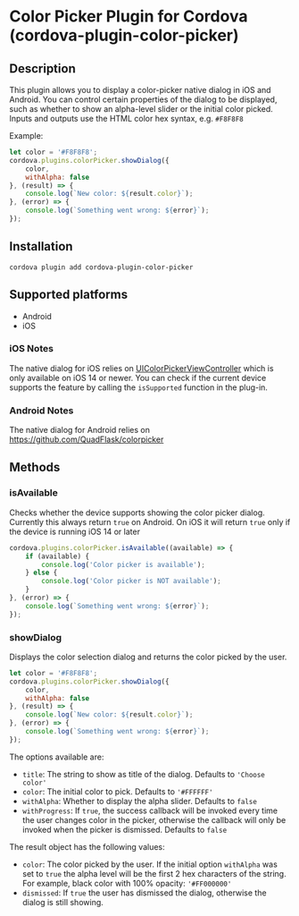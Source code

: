 # Color Picker Plugin for Cordova (cordova-plugin-color-picker)

## Description

This plugin allows you to display a color-picker native dialog in iOS and Android. You can control certain properties of the
dialog to be displayed, such as whether to show an alpha-level slider or the initial color picked. Inputs and outputs use the
HTML color hex syntax, e.g. `#F8F8F8`

Example:

```javascript
let color = '#F8F8F8';
cordova.plugins.colorPicker.showDialog({ 
    color,
    withAlpha: false 
}, (result) => {
    console.log(`New color: ${result.color}`);
}, (error) => {
    console.log(`Something went wrong: ${error}`);
});
```

## Installation

```
cordova plugin add cordova-plugin-color-picker
```

## Supported platforms

* Android
* iOS

### iOS Notes

The native dialog for iOS relies on [UIColorPickerViewController](https://developer.apple.com/documentation/uikit/uicolorpickerviewcontroller) which is only available on iOS 14 or newer. You can check if the current device supports the feature by calling the `isSupported` function in the plug-in.

### Android Notes

The native dialog for Android relies on https://github.com/QuadFlask/colorpicker

## Methods

### isAvailable

Checks whether the device supports showing the color picker dialog. Currently this always return `true` on Android. On iOS it will return `true` only if the device is running iOS 14 or later

```javascript
cordova.plugins.colorPicker.isAvailable((available) => {
    if (available) {
        console.log('Color picker is available');
    } else {
        console.log('Color picker is NOT available');
    }
}, (error) => {
    console.log(`Something went wrong: ${error}`);
});
```

### showDialog

Displays the color selection dialog and returns the color picked by the user.

```javascript
let color = '#F8F8F8';
cordova.plugins.colorPicker.showDialog({ 
    color,
    withAlpha: false 
}, (result) => {
    console.log(`New color: ${result.color}`);
}, (error) => {
    console.log(`Something went wrong: ${error}`);
});
```

The options available are:

* `title`: The string to show as title of the dialog. Defaults to `'Choose color'`
* `color`: The initial color to pick. Defaults to `'#FFFFFF'`
* `withAlpha`: Whether to display the alpha slider. Defaults to `false`
* `withProgress`: If `true`, the success callback will be invoked every time the user changes color in the picker, otherwise the callback will only be invoked when the picker is dismissed. Defaults to `false`

The result object has the following values:

* `color`: The color picked by the user. If the initial option `withAlpha` was set to `true` the alpha level will be the first 2 hex characters of the string. For example, black color with 100% opacity: `'#FF000000'`
* `dismissed`: If `true` the user has dismissed the dialog, otherwise the dialog is still showing.